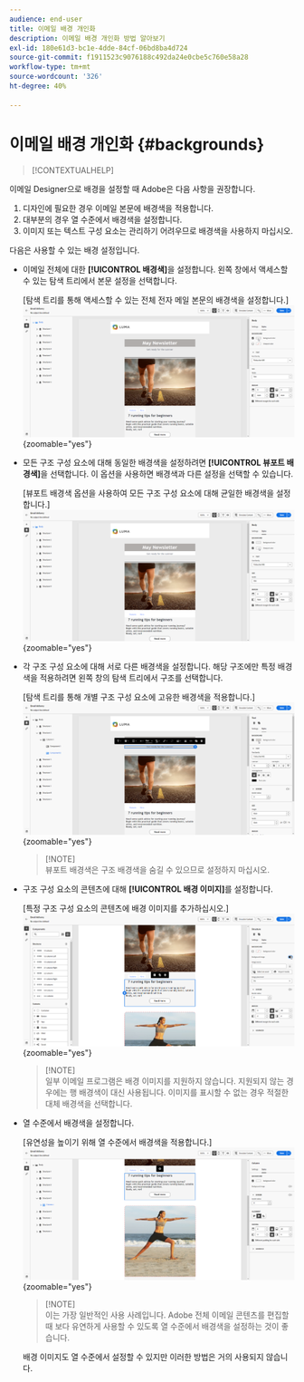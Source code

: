 ```yaml
---
audience: end-user
title: 이메일 배경 개인화
description: 이메일 배경 개인화 방법 알아보기
exl-id: 180e61d3-bc1e-4dde-84cf-06bd8ba4d724
source-git-commit: f1911523c9076188c492da24e0cbe5c760e58a28
workflow-type: tm+mt
source-wordcount: '326'
ht-degree: 40%

---
```


# 이메일 배경 개인화 {#backgrounds}

>[!CONTEXTUALHELP]
>
이메일 Designer으로 배경을 설정할 때 Adobe은 다음 사항을 권장합니다.

1. 디자인에 필요한 경우 이메일 본문에 배경색을 적용합니다.
1. 대부분의 경우 열 수준에서 배경색을 설정합니다.
1. 이미지 또는 텍스트 구성 요소는 관리하기 어려우므로 배경색을 사용하지 마십시오.

다음은 사용할 수 있는 배경 설정입니다.

* 이메일 전체에 대한 **[!UICONTROL 배경색]**&#x200B;을 설정합니다. 왼쪽 창에서 액세스할 수 있는 탐색 트리에서 본문 설정을 선택합니다.

  [탐색 트리를 통해 액세스할 수 있는 전체 전자 메일 본문의 배경색을 설정합니다.]\
  ![](assets/background_1.png){zoomable="yes"}

* 모든 구조 구성 요소에 대해 동일한 배경색을 설정하려면 **[!UICONTROL 뷰포트 배경색]**&#x200B;을 선택합니다. 이 옵션을 사용하면 배경색과 다른 설정을 선택할 수 있습니다.

  [뷰포트 배경색 옵션을 사용하여 모든 구조 구성 요소에 대해 균일한 배경색을 설정합니다.]\
  ![](assets/background_2.png){zoomable="yes"}

* 각 구조 구성 요소에 대해 서로 다른 배경색을 설정합니다. 해당 구조에만 특정 배경색을 적용하려면 왼쪽 창의 탐색 트리에서 구조를 선택합니다.

  [탐색 트리를 통해 개별 구조 구성 요소에 고유한 배경색을 적용합니다.]\
  ![](assets/background_3.png){zoomable="yes"}

  >[!NOTE]\
  뷰포트 배경색은 구조 배경색을 숨길 수 있으므로 설정하지 마십시오.

* 구조 구성 요소의 콘텐츠에 대해 **[!UICONTROL 배경 이미지]**&#x200B;를 설정합니다.

  [특정 구조 구성 요소의 콘텐츠에 배경 이미지를 추가하십시오.]\
  ![](assets/background_4.png){zoomable="yes"}

  >[!NOTE]\
  일부 이메일 프로그램은 배경 이미지를 지원하지 않습니다. 지원되지 않는 경우에는 행 배경색이 대신 사용됩니다. 이미지를 표시할 수 없는 경우 적절한 대체 배경색을 선택합니다.

* 열 수준에서 배경색을 설정합니다.

  [유연성을 높이기 위해 열 수준에서 배경색을 적용합니다.]\
  ![](assets/background_5.png){zoomable="yes"}

  >[!NOTE]\
  이는 가장 일반적인 사용 사례입니다. Adobe 전체 이메일 콘텐츠를 편집할 때 보다 유연하게 사용할 수 있도록 열 수준에서 배경색을 설정하는 것이 좋습니다.

  배경 이미지도 열 수준에서 설정할 수 있지만 이러한 방법은 거의 사용되지 않습니다.